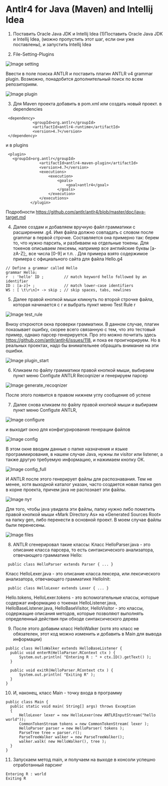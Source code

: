 # Antlr4  for Java (Maven) and Intellij Idea

1. Поставить Oracle Java JDK и Intellij Idea (1)Поставить Oracle Java JDK и Intellij Idea, (можно пропустить этот шаг, если они уже поставлены), и запустить Intellij Idea


2. File-Setting-Plugins

![Image setting](https://github.com/savimar/Antlr-Java-and-Intellij-Idea/blob/master/src/main/resources/img/setting.png)

Bвести в поле поиска ANTLR и поставить плагин ANTLR v4 grammar plugin. Возможно, понадобится дополнительный поиск по всем репозиториям.

![Image plugin](https://github.com/savimar/Antlr-Java-and-Intellij-Idea/blob/master/src/main/resources/img/plugins.png)

3) Для Maven проекта добавить в pom.xml или создать новый проект.
в dependencies
```
 <dependency>
            <groupId>org.antlr</groupId>
            <artifactId>antlr4-runtime</artifactId>
            <version>4.7</version>
 </dependency> 
 ```
 и в  plugins
 ```
  <plugin>
    <groupId>org.antlr</groupId>
                <artifactId>antlr4-maven-plugin</artifactId>
                <version>4.7</version>
                <executions>
                    <execution>
                        <goals>
                            <goal>antlr4</goal>
                        </goals>
                    </execution>
                </executions>
            </plugin>
 ```

Подробности https://github.com/antlr/antlr4/blob/master/doc/java-target.md

4. Далее создам и добавляем вручную файл грамматики с расширением .g4. Имя файла должно совпадать с словом после grammar в первой строчке. Составляется она примерно так: берем то, что нужно парсить, и разбиваем на отдельные токены. Для токенов описываем лексемы, например все английские буквы  [a-zA-Z];, все числа [0-9] и т.п. . Для примера взято содержимое примера с официального сайта для файла Hello.g4

 ```
// Define a grammar called Hello
grammar Hello;
r  : 'hello' ID ;         // match keyword hello followed by an identifier
ID : [a-z]+ ;             // match lower-case identifiers
WS : [ \t\r\n]+ -> skip ; // skip spaces, tabs, newlines

 ```
 
 
 5. Далее правой кнопкой мыши кликнуть по второй строчке файла, которая начинается с r и выбрать пункт меню Test Rule r
 
 ![Image test_rule](https://github.com/savimar/Antlr-Java-and-Intellij-Idea/blob/master/src/main/resources/img/test_rule.png)
 
 Внизу откроются окна проверки грамматики. В данном случае, плагин показывает ошибку, скорее всего связанную с тем, что это тестовый пример, однако парсер генерируется. Про это можно почитать здесь https://github.com/antlr/antlr4/issues/118, и пока ее проигнорируем. Но в реальных проектах, надо бы внимательнее обращать внимание на эти ошибки.  
 
 ![Image plugin_start](https://github.com/savimar/Antlr-Java-and-Intellij-Idea/blob/master/src/main/resources/img/plugin_start.png)
 
 
 6. Кликаем по файлу грамматики правой кнопкой мыши, выбираем пункт меню Configute ANTLR Recoqnizer  и генерируем парсер 
 
 ![Image generate_recoqnizer](https://github.com/savimar/Antlr-Java-and-Intellij-Idea/blob/master/src/main/resources/img/generate_recoqnizer.png)
 
 После этого появится в правом нижнем углу сообщение  об успехе
 
 
 7. Далее снова кликаем по файлу правой кнопкой мыши и выбираем пункт меню Configute ANTLR, 
 
 ![Image configure](https://github.com/savimar/Antlr-Java-and-Intellij-Idea/blob/master/src/main/resources/img/configure.png)
 
 и выходит окно  для конфигурирования генерации файлов
 
 ![Image config](https://github.com/savimar/Antlr-Java-and-Intellij-Idea/blob/master/src/main/resources/img/config.png)
 
 В этом окне вводим данные о папке назначения и языке программирования, в нашем случае Java, нужны ли  visitor или listener, а также   другую требуемую информацию, и нажимаем  кнопку ОК. 
 
 ![Image config_full](https://github.com/savimar/Antlr-Java-and-Intellij-Idea/blob/master/src/main/resources/img/config_full.png)
 
 И ANTLR после этого генерирует файлы для распознавания. Тем не менее, хотя выходной каталог указан, часто создается новая папка gen в корне проекта, причем  java не распознает эти файлы.
 
 ![Image пут](https://github.com/savimar/Antlr-Java-and-Intellij-Idea/blob/master/src/main/resources/img/gen.png)
 
 Для того, чтобы java увидела эти файлы, папку нужно либо пометить правой кнопкой мыши «Mark Directory As» на «Generated Sources Root» на папку gen, либо перенести в основной проект. В моем случае файлы были перенесены.
  
  ![Image files](https://github.com/savimar/Antlr-Java-and-Intellij-Idea/blob/master/src/main/resources/img/files.png)
  
  8. ANTLR сгенерировал такие классы:
 Класс HelloParser.java  - это описание класса парсера,  то есть синтаксического анализатора, отвечающего грамматике Hello: 
```
 public class HelloParser extends Parser { ... }
```
Класс HelloLexer.java  - это описание класса лексера, или лексического анализатора,  отвечающего грамматике HelloInit: 
```
 public class HelloLexer extends Lexer { ... }
```
 Hello.tokens, HelloLexer.tokens  - это вспомогательные классы, которые содержат информацию о токенах
 HelloListener.java, HelloBaseListener.java, HelloBaseVisitor, HelloVisitor - это классы, содержащие описания методов, которые позволяют выполнять определенный действия при обходе синтаксического дерева

  
9.  После этого добавим класс HelloWalker (хотя это класс не обязателен,  этот код можно изменить и добавить в Main для вывода информации)
  ``` 
  public class HelloWalker extends HelloBaseListener {
    public void enterR(HelloParser.RContext ctx ) {
        System.out.println( "Entering R : " + ctx.ID().getText() );
    }

    public void exitR(HelloParser.RContext ctx ) {
        System.out.println( "Exiting R" );
    }
}
 ```
 
10. И, наконец, класс Main - точку входа в программу
 
  ```
  public class Main {
    public static void main( String[] args) throws Exception
    {
        HelloLexer lexer = new HelloLexer(new ANTLRInputStream("hello world"));
        CommonTokenStream tokens = new CommonTokenStream( lexer );
        HelloParser parser = new HelloParser( tokens );
        ParseTree tree = parser.r();
        ParseTreeWalker walker = new ParseTreeWalker();
        walker.walk( new HelloWalker(), tree );
    }
}
 ```

11. Запускаем метод  main, и получаем на выходе в консоли успешно отработанный парсинг
 ```
Entering R : world
Exiting R
 ```
  
 
 
  
 
 
 
 
 

 

